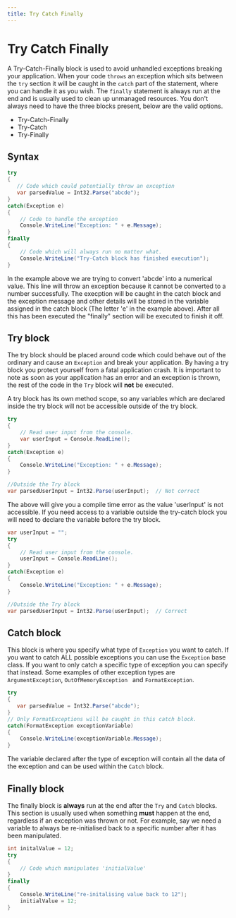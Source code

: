 ```yaml
---
title: Try Catch Finally
---
```

# Try Catch Finally

A Try-Catch-Finally block is used to avoid unhandled exceptions breaking your application. When your code ```throws``` an exception which sits between the ```try``` section it will be caught in the ```catch``` part of the statement, where you can handle it as you wish. The ```finally``` statement is always run at the end and is usually used to clean up unmanaged resources. You don't always need to have the three blocks present, below are the valid options.
* Try-Catch-Finally 
* Try-Catch 
* Try-Finally

## Syntax

```csharp
try
{
   // Code which could potentially throw an exception
   var parsedValue = Int32.Parse("abcde");
}
catch(Exception e)
{
    // Code to handle the exception
    Console.WriteLine("Exception: " + e.Message);
}
finally
{
    // Code which will always run no matter what.
    Console.WriteLine("Try-Catch block has finished execution");
}
```
In the example above we are trying to convert 'abcde' into a numerical value. This line will throw an exception because it cannot be converted to a number successfully. The execption will be caught in the catch block and the exception message and other details will be stored in the variable assigned in the catch block (The letter 'e' in the example above). After all this has been executed the "finally" section will be executed to finish it off.

## Try block

The try block should be placed around code which could behave out of the ordinary and cause an ```Exception``` and break your application. By having a try block you protect yourself from a fatal application crash. It is important to note as soon as your application has an error and an exception is thrown, the rest of the code in the ```Try``` block will **not** be executed.

A try block has its own method scope, so any variables which are declared inside the try block will not be accessible outside of the try block.

```csharp
try
{
    // Read user input from the console.
    var userInput = Console.ReadLine();
}
catch(Exception e)
{
    Console.WriteLine("Exception: " + e.Message);
}

//Outside the Try block 
var parsedUserInput = Int32.Parse(userInput);  // Not correct 
```
The above will give you a compile time error as the value 'userInput' is not accessible. If you need access to a variable outside the try-catch block you will need to declare the variable before the try block.

```csharp
var userInput = "";
try
{
    // Read user input from the console.
    userInput = Console.ReadLine();
}
catch(Exception e)
{
    Console.WriteLine("Exception: " + e.Message);
}

//Outside the Try block 
var parsedUserInput = Int32.Parse(userInput);  // Correct 
```

## Catch block
This block is where you specify what type of ```Exception``` you want to catch. If you want to catch ALL possible exceptions you can use the ```Exception``` base class. If you want to only catch a specific type of exception you can specify that instead. Some examples of other exception types are ```ArgumentException```, ```OutOfMemoryException ``` and ```FormatException```.

```csharp
try
{
   var parsedValue = Int32.Parse("abcde");
}
// Only FormatExceptions will be caught in this catch block.
catch(FormatException exceptionVariable)
{
    Console.WriteLine(exceptionVariable.Message);
}
```
The variable declared after the type of exception will contain all the data of the exception and can be used within the ```Catch``` block.

## Finally block
The finally block is **always** run at the end after the ```Try``` and ```Catch``` blocks. This section is usually used when something **must** happen at the end, regardless if an exception was thrown or not.
For example, say we need a variable to always be re-initialised back to a specific number after it has been manipulated.
```csharp
int initalValue = 12;
try
{
    // Code which manipulates 'initialValue'
}
finally
{
    Console.WriteLine("re-initalising value back to 12");
    initialValue = 12;
}
```
